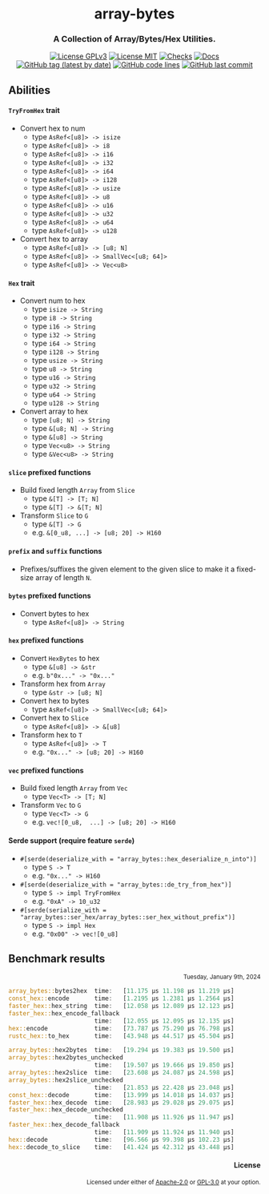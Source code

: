 <div align="center">

# array-bytes
### A Collection of Array/Bytes/Hex Utilities.

[![License GPLv3](https://img.shields.io/badge/License-GPLv3-blue.svg)](https://www.gnu.org/licenses/gpl-3.0)
[![License MIT](https://img.shields.io/badge/License-MIT-blue.svg)](https://opensource.org/licenses/MIT)
[![Checks](https://github.com/hack-ink/array-bytes/actions/workflows/checks.yml/badge.svg?branch=main)](https://github.com/hack-ink/array-bytes/actions/workflows/checks.yml)
[![Docs](https://img.shields.io/docsrs/array-bytes)](https://docs.rs/array-bytes)
[![GitHub tag (latest by date)](https://img.shields.io/github/v/tag/hack-ink/array-bytes)](https://github.com/hack-ink/array-bytes/tags)
[![GitHub code lines](https://tokei.rs/b1/github/hack-ink/array-bytes)](https://github.com/hack-ink/array-bytes)
[![GitHub last commit](https://img.shields.io/github/last-commit/hack-ink/array-bytes?color=red&style=plastic)](https://github.com/hack-ink/array-bytes)

</div>

## Abilities
#### `TryFromHex` trait
- Convert hex to num
  - type `AsRef<[u8]> -> isize`
  - type `AsRef<[u8]> -> i8`
  - type `AsRef<[u8]> -> i16`
  - type `AsRef<[u8]> -> i32`
  - type `AsRef<[u8]> -> i64`
  - type `AsRef<[u8]> -> i128`
  - type `AsRef<[u8]> -> usize`
  - type `AsRef<[u8]> -> u8`
  - type `AsRef<[u8]> -> u16`
  - type `AsRef<[u8]> -> u32`
  - type `AsRef<[u8]> -> u64`
  - type `AsRef<[u8]> -> u128`
- Convert hex to array
  - type `AsRef<[u8]> -> [u8; N]`
  - type `AsRef<[u8]> -> SmallVec<[u8; 64]>`
  - type `AsRef<[u8]> -> Vec<u8>`

#### `Hex` trait
- Convert num to hex
  - type `isize -> String`
  - type `i8 -> String`
  - type `i16 -> String`
  - type `i32 -> String`
  - type `i64 -> String`
  - type `i128 -> String`
  - type `usize -> String`
  - type `u8 -> String`
  - type `u16 -> String`
  - type `u32 -> String`
  - type `u64 -> String`
  - type `u128 -> String`
- Convert array to hex
  - type `[u8; N] -> String`
  - type `&[u8; N] -> String`
  - type `&[u8] -> String`
  - type `Vec<u8> -> String`
  - type `&Vec<u8> -> String`

#### `slice` prefixed functions
- Build fixed length `Array` from `Slice`
  - type `&[T] -> [T; N]`
  - type `&[T] -> &[T; N]`
- Transform `Slice` to `G`
  - type `&[T] -> G`
  - e.g. `&[0_u8, ...] -> [u8; 20] -> H160`

#### `prefix` and `suffix` functions
- Prefixes/suffixes the given element to the given slice to make it a fixed-size array of length `N`.

#### `bytes` prefixed functions
- Convert bytes to hex
  - type `AsRef<[u8]> -> String`

#### `hex` prefixed functions
- Convert `HexBytes` to hex
  - type `&[u8] -> &str`
  - e.g. `b"0x..." -> "0x..."`
- Transform hex from `Array`
  - type `&str -> [u8; N]`
- Convert hex to bytes
  - type  `AsRef<[u8]> -> SmallVec<[u8; 64]>`
- Convert hex to `Slice`
  - type `AsRef<[u8]> -> &[u8]`
- Transform hex to `T`
  - type `AsRef<[u8]> -> T`
  - e.g. `"0x..." -> [u8; 20] -> H160`

#### `vec` prefixed functions
- Build fixed length `Array` from `Vec`
  - type `Vec<T> -> [T; N]`
- Transform `Vec` to `G`
  - type `Vec<T> -> G`
  - e.g. `vec![0_u8,  ...] -> [u8; 20] -> H160`

#### Serde support (require feature `serde`)
- `#[serde(deserialize_with = "array_bytes::hex_deserialize_n_into")]`
  - type `S -> T`
  - e.g. `"0x..." -> H160`
- `#[serde(deserialize_with = "array_bytes::de_try_from_hex")]`
  - type `S -> impl TryFromHex`
  - e.g. `"0xA" -> 10_u32`
- `#[serde(serialize_with = "array_bytes::ser_hex/array_bytes::ser_hex_without_prefix")]`
  - type `S -> impl Hex`
  - e.g. `"0x00" -> vec![0_u8]`

## Benchmark results
<div align="right"><sub>Tuesday, January 9th, 2024</sub></div>

```rs
array_bytes::bytes2hex  time:   [11.175 µs 11.198 µs 11.219 µs]
const_hex::encode       time:   [1.2195 µs 1.2381 µs 1.2564 µs]
faster_hex::hex_string  time:   [12.058 µs 12.089 µs 12.123 µs]
faster_hex::hex_encode_fallback
                        time:   [12.055 µs 12.095 µs 12.135 µs]
hex::encode             time:   [73.787 µs 75.290 µs 76.798 µs]
rustc_hex::to_hex       time:   [43.948 µs 44.517 µs 45.504 µs]

array_bytes::hex2bytes  time:   [19.294 µs 19.383 µs 19.500 µs]
array_bytes::hex2bytes_unchecked
                        time:   [19.507 µs 19.666 µs 19.850 µs]
array_bytes::hex2slice  time:   [23.608 µs 24.087 µs 24.598 µs]
array_bytes::hex2slice_unchecked
                        time:   [21.853 µs 22.428 µs 23.048 µs]
const_hex::decode       time:   [13.999 µs 14.018 µs 14.037 µs]
faster_hex::hex_decode  time:   [28.983 µs 29.028 µs 29.075 µs]
faster_hex::hex_decode_unchecked
                        time:   [11.908 µs 11.926 µs 11.947 µs]
faster_hex::hex_decode_fallback
                        time:   [11.909 µs 11.924 µs 11.940 µs]
hex::decode             time:   [96.566 µs 99.398 µs 102.23 µs]
hex::decode_to_slice    time:   [41.424 µs 42.312 µs 43.448 µs]
```

<div align="right">

#### License
<sup>Licensed under either of <a href="LICENSE-APACHE">Apache-2.0</a> or <a href="LICENSE-GPL3">GPL-3.0</a> at your option.</sup>

</div>

